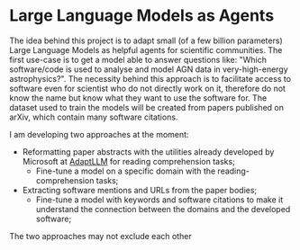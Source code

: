 # Large Language Models as Agents

The idea behind this project is to adapt small (of a few billion parameters) Large Language Models as helpful agents for scientific communities. 
The first use-case is to get a model able to answer questions like: "Which software/code is used to analyse and model AGN data in very-high-energy astrophysics?".
The necessity behind this approach is to facilitate access to software even for scientist who do not directly work on it, therefore do not know the name but know what they want to use the software for.
The dataset used to train the models will be created from papers published on arXiv, which contain many software citations.

I am developing two approaches at the moment:
- Reformatting paper abstracts with the utilities already developed by Microsoft at [AdaptLLM](https://github.com/microsoft/LMOps/tree/main/adaptllm) for reading comprehension tasks;
  - Fine-tune a model on a specific domain with the reading-comprehension tasks;
- Extracting software mentions and URLs from the paper bodies;
  - Fine-tune a model with keywords and software citations to make it understand the connection between the domains and the developed software;

The two approaches may not exclude each other